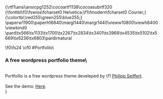 {\rtf1\ansi\ansicpg1252\cocoartf1138\cocoasubrtf320
{\fonttbl\f0\fswiss\fcharset0 Helvetica;\f1\fmodern\fcharset0 Courier;}
{\colortbl;\red255\green255\blue255;}
\paperw11900\paperh16840\margl1440\margr1440\vieww10800\viewh8400\viewkind0
\pard\tx566\tx1133\tx1700\tx2267\tx2834\tx3401\tx3968\tx4535\tx5102\tx5669\tx6236\tx6803\pardirnatural

\f0\fs24 \cf0 #Portfolilo\
### A free wordpress portfolio theme\
\
Portfolilo is a free wordpress theme develeped by 
\f1 [Philipp Seiffert](http://philipp-seiffert.com/ "philipp-seiffert.com").\
\
See the demo: [Here](http://portfolilo.philipp-seiffert.com/ "Portfolilo Demo Page").\
}